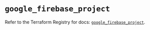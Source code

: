 # `google_firebase_project`

Refer to the Terraform Registry for docs: [`google_firebase_project`](https://registry.terraform.io/providers/hashicorp/google-beta/5.28.0/docs/resources/google_firebase_project).
